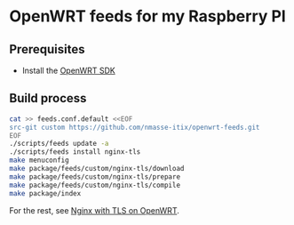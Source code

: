 # OpenWRT feeds for my Raspberry PI

## Prerequisites

* Install the [OpenWRT SDK](https://openwrt.org/docs/guide-developer/using_the_sdk)

## Build process

```sh
cat >> feeds.conf.default <<EOF
src-git custom https://github.com/nmasse-itix/openwrt-feeds.git
EOF
./scripts/feeds update -a
./scripts/feeds install nginx-tls
make menuconfig
make package/feeds/custom/nginx-tls/download
make package/feeds/custom/nginx-tls/prepare
make package/feeds/custom/nginx-tls/compile
make package/index
```

For the rest, see [Nginx with TLS on OpenWRT](https://www.itix.fr/blog/nginx-with-tls-on-openwrt/).
